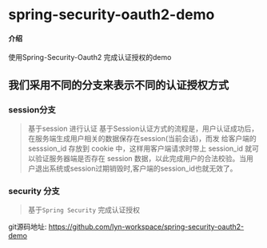 # spring-security-oauth2-demo

#### 介绍
使用Spring-Security-Oauth2 完成认证授权的demo 


## 我们采用不同的分支来表示不同的认证授权方式

### session分支
> 基于session 进行认证
基于Session认证方式的流程是，用户认证成功后，在服务端生成用户相关的数据保存在session(当前会话)，而发 给客户端的 sesssion_id 存放到 cookie 中，这样用客户端请求时带上 session_id 就可以验证服务器端是否存在 session 数据，以此完成用户的合法校验。当用户退出系统或session过期销毁时,客户端的session_id也就无效了。 


### security  分支
> 基于`Spring Security` 完成认证授权



git源码地址: https://github.com/lyn-workspace/spring-security-oauth2-demo

